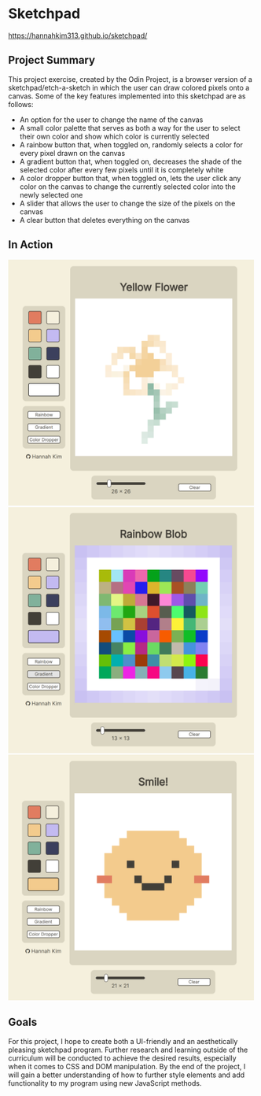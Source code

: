 # Sketchpad

https://hannahkim313.github.io/sketchpad/

## Project Summary

This project exercise, created by the Odin Project, is a browser version of a
sketchpad/etch-a-sketch in which the user can draw colored pixels onto a canvas.
Some of the key features implemented into this sketchpad are as follows:

* An option for the user to change the name of the canvas
* A small color palette that serves as both a way for the user to select their
    own color and show which color is currently selected
* A rainbow button that, when toggled on, randomly selects a color for every
    pixel drawn on the canvas
* A gradient button that, when toggled on, decreases the shade of the selected
    color after every few pixels until it is completely white
* A color dropper button that, when toggled on, lets the user click any color
    on the canvas to change the currently selected color into the newly selected
    one
* A slider that allows the user to change the size of the pixels on the canvas
* A clear button that deletes everything on the canvas

## In Action

<img src="./images/example-1.jpg" width="500" />
<img src="./images/example-2.jpg" width="500" />
<img src="./images/example-3.jpg" width="500" />

## Goals

For this project, I hope to create both a UI-friendly and an aesthetically
pleasing sketchpad program. Further research and learning outside of the
curriculum will be conducted to achieve the desired results, especially when
it comes to CSS and DOM manipulation. By the end of the project, I will gain
a better understanding of how to further style elements and add functionality
to my program using new JavaScript methods.
